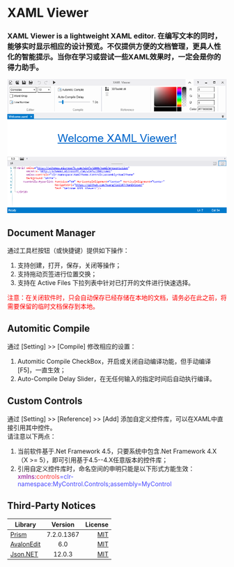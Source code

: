 # XAML Viewer

### XAML Viewer is a lightweight XAML editor. 在编写文本的同时，能够实时显示相应的设计预览。不仅提供方便的文档管理，更具人性化的智能提示。当你在学习或尝试一些XAML效果时，一定会是你的得力助手。

![Preview](images/XAMLViewer.png)

## Document Manager
通过工具栏按钮（或快捷键）提供如下操作：  
1. 支持创建，打开，保存，关闭等操作；
2. 支持拖动页签进行位置交换；
3. 支持在 Active Files 下拉列表中针对已打开的文件进行快速选择。  

<font font color=red>注意：在关闭软件时，只会自动保存已经存储在本地的文档，请务必在此之前，将需要保留的临时文档保存到本地。</font>

## Automitic Compile
通过 [Setting] >> [Compile] 修改相应的设置：  
1. Automitic Compile CheckBox，开启或关闭自动编译功能，但手动编译[F5]，一直生效；
2. Auto-Compile Delay Slider，在无任何输入的指定时间后自动执行编译。

## Custom Controls
通过 [Setting] >> [Reference] >> [Add] 添加自定义控件库，可以在XAML中直接引用其中控件。  
请注意以下两点：
1. 当前软件基于.Net Framework 4.5，只要系统中包含.Net Framework 4.X（X >= 5），即可引用基于4.5--4.X任意版本的控件库；
2. 引用自定义控件库时，命名空间的申明只能是以下形式方能生效：
<font font color=#8C038C>xmlns:</font><font font color=#FF3737>controls</font><font font color=#4747FF>=clr-namespace:MyControl.Controls;assembly=MyControl</font>

## Third-Party Notices
Library|Version|License
--|:--:|--:
[Prism](https://github.com/PrismLibrary/Prism)|7.2.0.1367|[MIT](https://github.com/PrismLibrary/Prism/blob/master/LICENSE)
[AvalonEdit](https://github.com/icsharpcode/AvalonEdit)|6.0|[MIT](https://github.com/icsharpcode/AvalonEdit/blob/master/LICENSE)
[Json.NET](https://github.com/JamesNK/Newtonsoft.Json)|12.0.3|[MIT](https://github.com/JamesNK/Newtonsoft.Json/blob/master/LICENSE.md)
                   